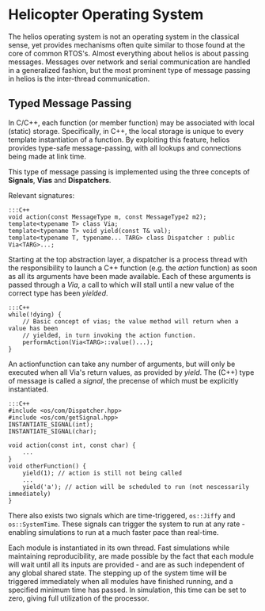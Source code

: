 # Helicopter Operating System
The helios operating system is not an operating system in the classical sense,
yet provides mechanisms often quite similar to those found at the core
of common RTOS's. Almost everything about helios is about passing messages.
Messages over network and serial communication are handled in a generalized fashion,
but the most prominent type of message passing in helios is the inter-thread
communication.

## Typed Message Passing
In C/C++, each function (or member function) may be associated with local (static)
storage. Specifically, in C++, the local storage is unique to every template
instantiation of a function. By exploiting this feature, helios provides
type-safe message-passing, with all lookups and connections being made at
link time.

This type of message passing is implemented using the three concepts of
**Signals**, **Vias** and **Dispatchers**.

Relevant signatures:
```
:::C++
void action(const MessageType m, const MessageType2 m2);
template<typename T> class Via;
template<typename T> void yield(const T& val);
template<typename T, typename... TARG> class Dispatcher : public Via<TARG>...;
```

Starting at the top abstraction layer, a dispatcher is a process thread
with the responsibility to launch a C++ function (e.g. the *action* function) as soon as all its
arguments have been made available. Each of these arguments is passed through a *Via*,
a call to which will stall until a new value of the correct type has been *yielded*.

```
:::C++
while(!dying) {
    // Basic concept of vias; the value method will return when a value has been 
    // yielded, in turn invoking the action function.
    performAction(Via<TARG>::value()...);
}
```

An actionfunction can take any number of arguments, but will only be executed when all
Via's return values, as provided by *yield*. The (C++) type of message is called a *signal*,
the precense of which must be explicitly instantiated.

```
:::C++
#include <os/com/Dispatcher.hpp>
#include <os/com/getSignal.hpp>
INSTANTIATE_SIGNAL(int);
INSTANTIATE_SIGNAL(char);

void action(const int, const char) {
    ...
}
void otherFunction() {
    yield(1); // action is still not being called
    ...
    yield('a'); // action will be scheduled to run (not nescessarily immediately)
}
```


There also exists two signals which are time-triggered, `os::Jiffy` and `os::SystemTime`.
These signals can trigger the system to run at any rate - enabling simulations to run at
a much faster pace than real-time.

Each module is instantiated in its own thread. Fast simulations while maintaining
reproducibility, are made possible by the fact that each module will wait until all its inputs are
provided - and are as such independent of any global shared state. The stepping up of the 
system time will be triggered immediately when all modules have finished running, and a specified minimum time has passed.
In simulation, this time can be set to zero, giving full utilization of the processor.
